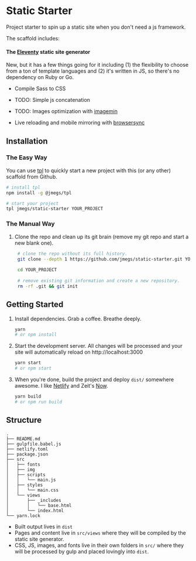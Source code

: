 # Static Starter

Project starter to spin up a static site when you don't need a js framework.

The scaffold includes:

#### The [Eleventy][1] static site generator

New, but it has a few things going for it including (1) the flexibility to choose from a ton of template languages and (2) it's written in JS, so there's no dependency on Ruby or Go.

- Compile Sass to CSS

- TODO: Simple js concatenation

- TODO: Images optimization with [imagemin]

- Live reloading and mobile mirroring with [browsersync]

## Installation

### The Easy Way

You can use [tpl] to quickly start a new project with this (or any other) scaffold from Github.

```sh
# install tpl
npm install -g @jmegs/tpl

# start your project
tpl jmegs/static-starter YOUR_PROJECT
```

### The Manual Way

1.  Clone the repo and clean up its git brain (remove my git repo and start a new blank one).

    ```sh
     # clone the repo without its full history.
     git clone --depth 1 https://github.com/jmegs/static-starter.git YOUR_PROJECT
     
     cd YOUR_PROJECT
     
     # remove existing git information and create a new repository.
     rm -rf .git && git init
    ```

## Getting Started

1.  Install dependencies. Grab a coffee. Breathe deeply. 

    ```sh
    yarn
    # or npm install
    ```

2.  Start the development server. All changes will be processed and your site will automatically reload on http://localhost:3000

    ```sh
    yarn start
    # or npm start
    ```

3.  When you're done, build the project and deploy `dist/` somewhere awesome. I like [Netlify] and Zeit's [Now].

    ```sh
    yarn build
    # or npm run build
    ```

## Structure

```
.
├── README.md
├── gulpfile.babel.js
├── netlify.toml
├── package.json
├── src
│   ├── fonts
│   ├── img
│   ├── scripts
│   │   └── main.js
│   ├── styles
│   │   └── main.css
│   └── views
│       ├── _includes
│       │   └── base.html
│       └── index.html
└── yarn.lock
```

- Built output lives in `dist`
- Pages and content live in `src/views` where they will be compiled by the static site generator.
- CSS, JS, images, and fonts live in their own folders in `src/` where they will be processed by gulp and placed lovingly into `dist`.

[1]: https://www.11ty.io/
[tpl]: https://github.com/jmegs/tpl
[postcss-preset-env]: https://github.com/csstools/postcss-preset-env
[imagemin]: https://github.com/sindresorhus/gulp-imagemin
[browsersync]: https://browsersync.io/docs
[netlify]: https://www.netlify.com/
[now]: https://zeit.co/now
